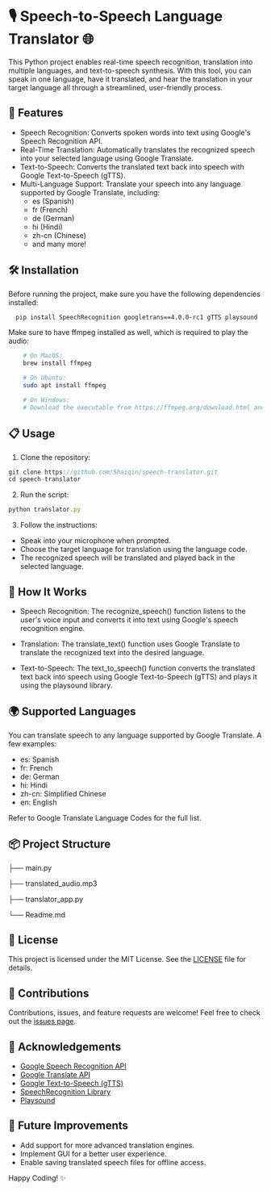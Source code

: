 
# 🎙️ Speech-to-Speech Language Translator 🌐

This Python project enables real-time speech recognition, translation into multiple languages, and text-to-speech synthesis. With this tool, you can speak in one language, have it translated, and hear the translation in your target language all through a streamlined, user-friendly process.


## 🚀 Features

- Speech Recognition: Converts spoken words into text using Google's Speech Recognition API.
- Real-Time Translation: Automatically translates the recognized speech into your selected language using Google Translate.
- Text-to-Speech: Converts the translated text back into speech with Google Text-to-Speech (gTTS).
- Multi-Language Support: Translate your speech into any language supported by Google Translate, including:
  - es (Spanish)
  - fr (French)
  - de (German)
  - hi (Hindi)
  - zh-cn (Chinese)
  - and many more!


## 🛠️ Installation

Before running the project, make sure you have the following dependencies installed:

```bash
  pip install SpeechRecognition googletrans==4.0.0-rc1 gTTS playsound
```

Make sure to have ffmpeg installed as well, which is required to play the audio:

```bash
    # On MacOS:
    brew install ffmpeg

    # On Ubuntu:
    sudo apt install ffmpeg

    # On Windows:
    # Download the executable from https://ffmpeg.org/download.html and add it to your PATH.
```

## 📋 Usage
1. Clone the repository:

```javascript
git clone https://github.com/5haiqin/speech-translator.git
cd speech-translator
```
2. Run the script:

```javascript
python translator.py
```
3. Follow the instructions:
- Speak into your microphone when prompted.
- Choose the target language for translation using the language code.
- The recognized speech will be translated and played back in the selected language.

## 🧠 How It Works

- Speech Recognition: The recognize_speech() function listens to the user's voice input and converts it into text using Google's speech recognition engine.

- Translation: The translate_text() function uses Google Translate to translate the recognized text into the desired language.

- Text-to-Speech: The text_to_speech() function converts the translated text back into speech using Google Text-to-Speech (gTTS) and plays it using the playsound library.

## 🌍 Supported Languages

You can translate speech to any language supported by Google Translate. A few examples:

- es: Spanish
- fr: French
- de: German
- hi: Hindi
- zh-cn: Simplified Chinese
- en: English


Refer to Google Translate Language Codes for the full list.
## 📦 Project Structure

├── main.py          

├── translated_audio.mp3   

├── translator_app.py 

└── Readme.md      



## 📝 License

This project is licensed under the MIT License. See the [LICENSE](https://docs.github.com/en/repositories/managing-your-repositorys-settings-and-features/customizing-your-repository/licensing-a-repository) file for details.

## 🤝 Contributions
Contributions, issues, and feature requests are welcome! Feel free to check out the [issues page](https://github.com/5haiqin/speech-translator/issues).




## 🌟 Acknowledgements

 - [Google Speech Recognition API](https://cloud.google.com/speech-to-text/docs/)
 - [Google Translate API](https://github.com/matiassingers/awesome-readme)
 - [Google Text-to-Speech (gTTS)](https://pypi.org/project/gTTS/)
 - [SpeechRecognition Library](https://pypi.org/project/SpeechRecognition/)
 - [Playsound](https://pypi.org/project/playsound/)


## 🎯 Future Improvements

- Add support for more advanced translation engines.
- Implement GUI for a better user experience.
- Enable saving translated speech files for offline access.


 Happy Coding! ✨
